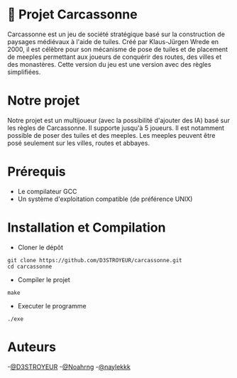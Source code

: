 # 🏰 Projet Carcassonne

Carcassonne est un jeu de société stratégique basé sur la construction de paysages médiévaux à l'aide de tuiles. Créé par Klaus-Jürgen Wrede en 2000, il est célèbre pour son mécanisme de pose de tuiles et de placement de meeples permettant aux joueurs de conquérir des routes, des villes et des monastères. Cette version du jeu est une version avec des règles simplifiées.

# Notre projet

Notre projet est un multijoueur (avec la possibilité d'ajouter des IA) basé sur les règles de Carcassonne. Il supporte jusqu'à 5 joueurs. Il est notamment possible de poser des tuiles et des meeples. Les meeples peuvent être posé seulement sur les villes, routes et abbayes.

# Prérequis 

- Le compilateur GCC
- Un système d'exploitation compatible (de préférence UNIX)

# Installation et Compilation

- Cloner le dépôt

```
git clone https://github.com/D3STROYEUR/carcassonne.git
cd carcassonne
```

- Compiler le projet

```
make
```

- Executer le programme

```
./exe
```



# Auteurs

-[@D3STROYEUR](https://github.com/D3STROYEUR)
-[@Noahrng](https://github.com/Noahrng)
-[@naylekkk](https://github.com/naylekkk)